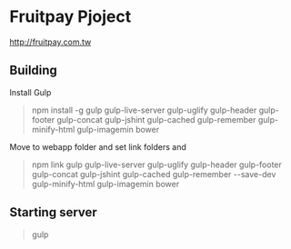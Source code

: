 Fruitpay Pjoject
========================

http://fruitpay.com.tw

Building
-------------------

Install Gulp
> npm install -g gulp gulp-live-server gulp-uglify gulp-header gulp-footer gulp-concat gulp-jshint gulp-cached gulp-remember gulp-minify-html gulp-imagemin bower

Move to webapp folder and set link folders and 
> npm link gulp gulp-live-server gulp-uglify gulp-header gulp-footer gulp-concat gulp-jshint gulp-cached gulp-remember --save-dev gulp-minify-html gulp-imagemin bower

Starting server
----------------
> gulp
